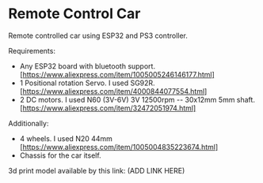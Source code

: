 # Remote Control Car

Remote controlled car using ESP32 and PS3 controller.

Requirements:

- Any ESP32 board with bluetooth support. [https://www.aliexpress.com/item/1005005246146177.html]
- 1 Positional rotation Servo. I used SG92R. [https://www.aliexpress.com/item/4000844077554.html]
- 2 DC motors. I used N60 (3V-6V) 3V 12500rpm -- 30x12mm 5mm shaft. [https://www.aliexpress.com/item/32472051974.html]

Additionally:
- 4 wheels. I used N20 44mm [https://www.aliexpress.com/item/1005004835223674.html]
- Chassis for the car itself. 

3d print model available by this link: (ADD LINK HERE)
